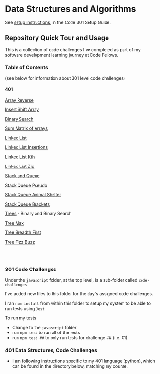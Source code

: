 # Data Structures and Algorithms

See [setup instructions](https://codefellows.github.io/setup-guide/code-301/2-code-challenges), in the Code 301 Setup Guide.

## Repository Quick Tour and Usage
This is a collection of code challenges I've completed as part of my software development learning journey at Code Fellows.

### Table of Contents

(see below for information about 301 level code challenges)

#### 401
[Array Reverse](python/docs/codechal-01/README.md)

[Insert Shift Array](python/docs/codechal-02/README.md)

[Binary Search](python/docs/codechal-03/README.md)

[Sum Matrix of Arrays](python/docs/codechal-04/README.md)

[Linked List](python/docs/codechal-05/README.md)

[Linked List Insertions](python/docs/linked_list_insertions/README.md)

[Linked List Kth](python/docs/linked_list_kth/README.md)

[Linked List Zip](python/docs/linked_list_zip/README.md)

[Stack and Queue](python/docs/stack_and_queue/README.md)

[Stack Queue Pseudo](python/docs/stack_queue_pseudo/README.md)

[Stack Queue Animal Shelter](python/docs/stack_queue_animal_shelter.README.md)

[Stack Queue Brackets](python/docs/stack_queue_brackets.README.md)

[Trees](python/docs/trees/README.md) - Binary and Binary Search

[Tree Max](python/docs/tree_max/README.md)

[Tree Breadth First](python/docs/tree_breadth_first/README.md)

[Tree Fizz Buzz](python/docs/tree_fizz_buzz/README.md)


<br>
<br>

### 301 Code Challenges

Under the `javascript` folder, at the top level, is a sub-folder called `code-challenges`

I've added new files to this folder for the day's assigned code challenges.

I ran `npm install` from within this folder to setup my system to be able to run tests using `Jest`

To run my tests

- Change to the `javascript` folder
- run `npm test` to run all of the tests
- run `npm test ##` to only run tests for challenge ## (i.e. 01)

### 401 Data Structures, Code Challenges

- I am following instructions specific to my 401 language (python), which can be found in the directory below, matching my course.
